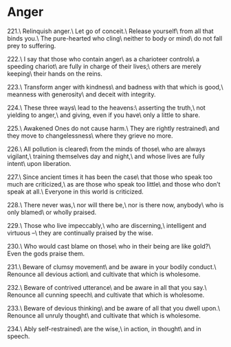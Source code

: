 Anger
=====

221.\\
Relinquish anger.\\
Let go of conceit.\\
Release yourself\\
from all that binds you.\\
The pure-hearted who cling\\
neither to body or mind\\
do not fall prey to suffering.

222.\\
I say that those who contain anger\\
as a charioteer controls\\
a speeding chariot\\
are fully in charge of their lives;\\
others are merely keeping\\
their hands on the reins.

223.\\
Transform anger with kindness\\
and badness with that which is good,\\
meanness with generosity\\
and deceit with integrity.

224.\\
These three ways\\
lead to the heavens:\\
asserting the truth,\\
not yielding to anger,\\
and giving, even if you have\\
only a little to share.

225.\\
Awakened Ones do not cause harm.\\
They are rightly restrained\\
and they move to changelessness\\
where they grieve no more.

226.\\
All pollution is cleared\\
from the minds of those\\
who are always vigilant,\\
training themselves day and night,\\
and whose lives are fully intent\\
upon liberation.

227.\\
Since ancient times it has been the case\\
that those who speak too much are criticized,\\
as are those who speak too little\\
and those who don’t speak at all.\\
Everyone in this world is criticized.

228.\\
There never was,\\
nor will there be,\\
nor is there now, anybody\\
who is only blamed\\
or wholly praised.

229.\\
Those who live impeccably,\\
who are discerning,\\
intelligent and virtuous –\\
they are continually praised by the wise.

230.\\
Who would cast blame on those\\
who in their being are like gold?\\
Even the gods praise them.

231.\\
Beware of clumsy movement\\
and be aware in your bodily conduct.\\
Renounce all devious action\\
and cultivate that which is wholesome.

232.\\
Beware of contrived utterance\\
and be aware in all that you say.\\
Renounce all cunning speech\\
and cultivate that which is wholesome.

233.\\
Beware of devious thinking\\
and be aware of all that you dwell upon.\\
Renounce all unruly thought\\
and cultivate that which is wholesome.

234.\\
Ably self-restrained\\
are the wise,\\
in action, in thought\\
and in speech.

